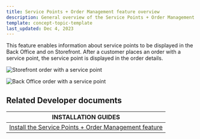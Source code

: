 ```yaml
---
title: Service Points + Order Management feature overview
description: General overview of the Service Points + Order Management feature
template: concept-topic-template
last_updated: Dec 4, 2023
---
```


This feature enables information about service points to be displayed in the Back Office and on Storefront. After a customer places an order with a service point, the service point is displayed in the order details.

![Storefront order with a service point](https://spryker.s3.eu-central-1.amazonaws.com/docs/pbc/all/service-point-management/unified-commerce/service-points-feature-overview.md/storefront-order-service-point.png)

![Back Office order with a service point](https://spryker.s3.eu-central-1.amazonaws.com/docs/pbc/all/service-point-management/unified-commerce/service-points-order-management-feature.md/back-office-order-service-point.png)


## Related Developer documents

| INSTALLATION GUIDES|
| -------------- |
| [Install the Service Points + Order Management feature](/docs/pbc/all/service-point-management/{{page.version}}/unified-commerce/install-features/install-the-service-points-order-management-feature.html) |
